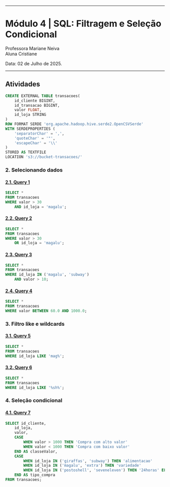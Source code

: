 
---

# **Módulo 4** | SQL: Filtragem e Seleção Condicional

Professora Mariane Neiva <br>
Aluna Cristiane <br>

Data: 02 de Julho de 2025.


---

## Atividades

```sql
CREATE EXTERNAL TABLE transacoes(
	id_cliente BIGINT,
	id_transacao BIGINT,
	valor FLOAT,
	id_loja STRING
)
ROW FORMAT SERDE 'org.apache.hadoop.hive.serde2.OpenCSVSerde'
WITH SERDEPROPERTIES (
	'separatorChar' = ',',
	'quoteChar' = '"',
	'escapeChar' = '\\'
)
STORED AS TEXTFILE
LOCATION 's3://bucket-transacoes/'
```

### **2. Selecionando dados**

#### [**2.1. Query 1**](https://raw.githubusercontent.com/crikactba/SQL/main/Módulo%204%20-%20Filtragem%20e%20Seleção%20Condicional/query1.csv)
```sql
SELECT *
FROM transacoes
WHERE valor > 30
	AND id_loja = 'magalu';
```

#### [**2.2. Query 2**](https://raw.githubusercontent.com/crikactba/SQL/main/Módulo%204%20-%20Filtragem%20e%20Seleção%20Condicional/query2.csv)
```sql
SELECT *
FROM transacoes
WHERE valor > 30
	OR id_loja = 'magalu';
```

#### [**2.3. Query 3**](https://raw.githubusercontent.com/crikactba/SQL/main/Módulo%204%20-%20Filtragem%20e%20Seleção%20Condicional/query3.csv)
```sql
SELECT *
FROM transacoes
WHERE id_loja IN ('magalu', 'subway')
	AND valor > 10;
```

#### [**2.4. Query 4**](https://raw.githubusercontent.com/crikactba/SQL/main/Módulo%204%20-%20Filtragem%20e%20Seleção%20Condicional/query4.csv)
```sql
SELECT *
FROM transacoes
WHERE valor BETWEEN 60.0 AND 1000.0;
```

### **3. Filtro like e wildcards**

#### [**3.1. Query 5**](https://raw.githubusercontent.com/crikactba/SQL/main/Módulo%204%20-%20Filtragem%20e%20Seleção%20Condicional/query5.csv)
```sql
SELECT *
FROM transacoes
WHERE id_loja LIKE 'mag%';
```

#### [**3.2. Query 6**](https://raw.githubusercontent.com/crikactba/SQL/main/Módulo%204%20-%20Filtragem%20e%20Seleção%20Condicional/query6.csv)
```sql
SELECT *
FROM transacoes
WHERE id_loja LIKE '%sh%';
```

### **4. Seleção condicional**

#### [**4.1. Query 7**](https://raw.githubusercontent.com/crikactba/SQL/main/Módulo%204%20-%20Filtragem%20e%20Seleção%20Condicional/query7.csv)
```sql
SELECT id_cliente,
	id_loja,
	valor,
	CASE
		WHEN valor > 1000 THEN 'Compra com alto valor'
		WHEN valor < 1000 THEN 'Compra com baixo valor'
	END AS classeValor,
	CASE
		WHEN id_loja IN ('giraffas', 'subway') THEN 'alimentacao'
		WHEN id_loja IN ('magalu', 'extra') THEN 'variedade'
		WHEN id_loja IN ('postoshell', 'seveneleven') THEN '24horas' ELSE 'outros'
	END AS tipo_compra
FROM transacoes;
```
